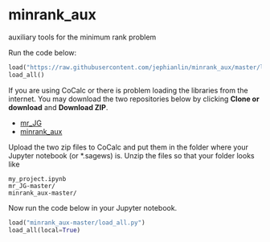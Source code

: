 minrank_aux
================
auxiliary tools for the minimum rank problem

Run the code below:

```Python
load("https://raw.githubusercontent.com/jephianlin/minrank_aux/master/load_all.py")
load_all()
```

If you are using CoCalc or there is problem loading the libraries from the internet.  You may download the two repositories below by clicking **Clone or download** and **Download ZIP**.

- [mr_JG](https://github.com/jephianlin/mr_JG)
- [minrank_aux](https://github.com/jephianlin/minrank_aux)

Upload the two zip files to CoCalc and put them in the folder where your Jupyter notebook (or *.sagews) is.  Unzip the files so that your folder looks like

    my_project.ipynb
    mr_JG-master/
    minrank_aux-master/    

Now run the code below in your Jupyter notebook.

```Python
load("minrank_aux-master/load_all.py")
load_all(local=True)
```
